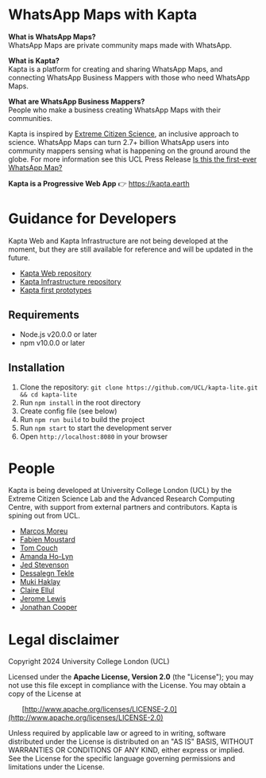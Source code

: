 # WhatsApp Maps with Kapta

**What is WhatsApp Maps?**  
WhatsApp Maps are private community maps made with WhatsApp.

**What is Kapta?**  
Kapta is a platform for creating and sharing WhatsApp Maps, and connecting WhatsApp Business Mappers with those who need WhatsApp Maps.

**What are WhatsApp Business Mappers?**  
People who make a business creating WhatsApp Maps with their communities.

Kapta is inspired by [Extreme Citizen Science](https://www.ucl.ac.uk/extreme-citizen-science/), an inclusive approach to science. WhatsApp Maps can turn 2.7+ billion WhatsApp users into community mappers sensing what is happening on the ground around the globe. For more information see this UCL Press Release
[Is this the first-ever WhatsApp Map?](https://www.ucl.ac.uk/geography/news/2024/dec/first-ever-whatsapp-map)

**Kapta is a Progressive Web App** 👉 https://kapta.earth

# Guidance for Developers

Kapta Web and Kapta Infrastructure are not being developed at the moment, but they are still available for reference and will be updated in the future.

- [Kapta Web repository](https://github.com/UCL/kapta-web)
- [Kapta Infrastructure repository](https://github.com/UCL/kapta-infrastructure)
- [Kapta first prototypes](https://github.com/MarcosMoreu/Kapta-Prototyping/commit/a06af733f0179d17b44190a7791395d624034477)

  
## Requirements

- Node.js v20.0.0 or later
- npm v10.0.0 or later

## Installation

1. Clone the repository: `git clone https://github.com/UCL/kapta-lite.git && cd kapta-lite`
2. Run `npm install` in the root directory
3. Create config file (see below)
4. Run `npm run build` to build the project
5. Run `npm start` to start the development server
6. Open `http://localhost:8080` in your browser

# People

Kapta is being developed at University College London (UCL) by the Extreme Citizen Science Lab and the Advanced Research Computing Centre, with support from external partners and contributors. Kapta is spining out from UCL.

- [Marcos Moreu](https://www.linkedin.com/in/marcosmoreubadia)
- [Fabien Moustard](https://www.linkedin.com/in/fabien-moustard-996998227)
- [Tom Couch](https://www.ucl.ac.uk/advanced-research-computing/people/tom-couch)
- [Amanda Ho-Lyn](https://www.ucl.ac.uk/advanced-research-computing/people/amanda-ho-lyn)
- [Jed Stevenson](https://www.durham.ac.uk/staff/jed-stevenson/)
- [Dessalegn Tekle](https://et.linkedin.com/in/dessalegn-tekle-02b848ba)
- [Muki Haklay](https://www.ucl.ac.uk/geography/muki-haklay-facss)
- [Claire Ellul](https://www.ucl.ac.uk/civil-environmental-geomatic-engineering/people/dr-claire-ellul)
- [Jerome Lewis](https://www.ucl.ac.uk/anthropocene/people/dr-jerome-lewis)
- [Jonathan Cooper](https://www.ucl.ac.uk/advanced-research-computing/people/jonathan-cooper)

# Legal disclaimer

Copyright 2024 University College London (UCL)

Licensed under the **Apache License, Version 2.0** (the "License");
you may not use this file except in compliance with the License.
You may obtain a copy of the License at

&nbsp;&nbsp;&nbsp;&nbsp;&nbsp;&nbsp;&nbsp;[http://www.apache.org/licenses/LICENSE-2.0](http://www.apache.org/licenses/LICENSE-2.0)

Unless required by applicable law or agreed to in writing, software
distributed under the License is distributed on an "AS IS" BASIS,
WITHOUT WARRANTIES OR CONDITIONS OF ANY KIND, either express or implied.
See the License for the specific language governing permissions and
limitations under the License.
